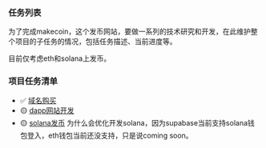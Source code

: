 ### 任务列表

为了完成makecoin，这个发币网站，要做一系列的技术研究和开发，在此维护整个项目的子任务的情况，包括任务描述、当前进度等。

目前仅考虑eth和solana上发币。

### 项目任务清单

- ✅ [域名购买](/dev/domain)
- 🟡 [dapp网站开发](/dev/dapp)
- 🟡 [solana发币](/dev/solana) 为什么会优化开发solana，因为supabase当前支持solana钱包登入，eth钱包当前还没支持，只是说coming soon。
